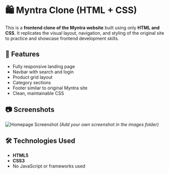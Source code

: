 # 🛍️ Myntra Clone (HTML + CSS)

This is a **frontend clone of the Myntra website** built using only **HTML and CSS**. It replicates the visual layout, navigation, and styling of the original site to practice and showcase frontend development skills.

## 🚀 Features

- Fully responsive landing page
- Navbar with search and login
- Product grid layout
- Category sections
- Footer similar to original Myntra site
- Clean, maintainable CSS

## 📷 Screenshots

![Homepage Screenshot](./images/homepage.png)
*(Add your own screenshot in the images folder)*

## 🛠️ Technologies Used

- **HTML5**
- **CSS3**
- No JavaScript or frameworks used
